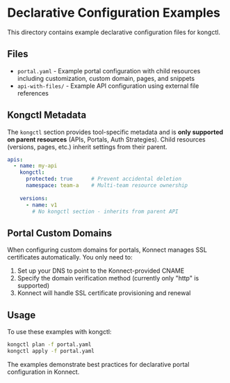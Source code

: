 # Declarative Configuration Examples

This directory contains example declarative configuration files for kongctl.

## Files

- `portal.yaml` - Example portal configuration with child resources including customization, custom domain, pages, and snippets
- `api-with-files/` - Example API configuration using external file references

## Kongctl Metadata

The `kongctl` section provides tool-specific metadata and is **only supported on parent resources** (APIs, Portals, Auth Strategies). Child resources (versions, pages, etc.) inherit settings from their parent.

```yaml
apis:
  - name: my-api
    kongctl:
      protected: true      # Prevent accidental deletion
      namespace: team-a    # Multi-team resource ownership
    
    versions:
      - name: v1
        # No kongctl section - inherits from parent API
```

## Portal Custom Domains

When configuring custom domains for portals, Konnect manages SSL certificates automatically. You only need to:
1. Set up your DNS to point to the Konnect-provided CNAME
2. Specify the domain verification method (currently only "http" is supported)
3. Konnect will handle SSL certificate provisioning and renewal

## Usage

To use these examples with kongctl:

```bash
kongctl plan -f portal.yaml
kongctl apply -f portal.yaml
```

The examples demonstrate best practices for declarative portal configuration in Konnect.